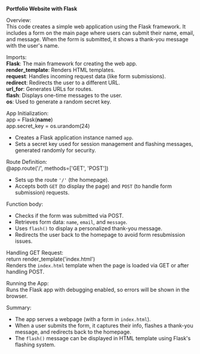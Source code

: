 <b>Portfolio Website with Flask</b></br>

Overview:</br>
This code creates a simple web application using the Flask framework. It includes a form on the main page where users can submit their name, email, and message. When the form is submitted, it shows a thank-you message with the user's name.</br>

Imports:</br>
<b>Flask</b>: The main framework for creating the web app.</br>
<b>render_template</b>: Renders HTML templates.</br>
<b>request</b>: Handles incoming request data (like form submissions).</br>
<b>redirect</b>: Redirects the user to a different URL.</br>
<b>url_for</b>: Generates URLs for routes.</br>
<b>flash</b>: Displays one-time messages to the user.</br>
<b>os</b>: Used to generate a random secret key.</br>

App Initialization:</br>
app = Flask(__name__)</br>
app.secret_key = os.urandom(24)</br>
- Creates a Flask application instance named `app`.</br>
- Sets a secret key used for session management and flashing messages, generated randomly for security.</br>

Route Definition:</br>
@app.route('/', methods=['GET', 'POST'])</br>
- Sets up the route `'/'` (the homepage).</br>
- Accepts both `GET` (to display the page) and `POST` (to handle form submission) requests.</br>

Function body:</br>
- Checks if the form was submitted via POST.</br>
- Retrieves form data: `name`, `email`, and `message`.</br>
- Uses `flash()` to display a personalized thank-you message.</br>
- Redirects the user back to the homepage to avoid form resubmission issues.</br>

Handling GET Request:</br>
return render_template('index.html')</br>
Renders the `index.html` template when the page is loaded via GET or after handling POST.</br>

Running the App:</br>
Runs the Flask app with debugging enabled, so errors will be shown in the browser.</br>

Summary:</br>
- The app serves a webpage (with a form in `index.html`).</br>
- When a user submits the form, it captures their info, flashes a thank-you message, and redirects back to the homepage.</br>
- The `flash()` message can be displayed in HTML template using Flask's flashing system.</br>

